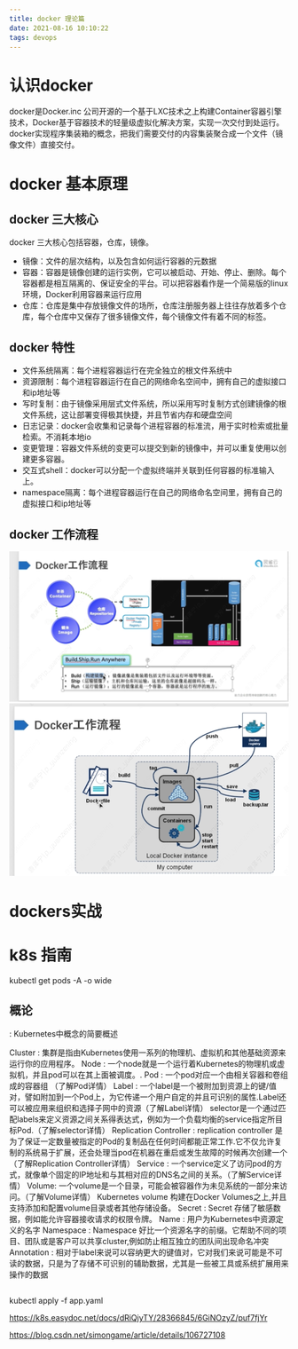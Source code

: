 ```yaml
---
title: docker 理论篇
date: 2021-08-16 10:10:22
tags: devops
---
```

# 认识docker
 docker是Docker.inc 公司开源的一个基于LXC技术之上构建Container容器引擎技术，Docker基于容器技术的轻量级虚拟化解决方案，实现一次交付到处运行。docker实现程序集装箱的概念，把我们需要交付的内容集装聚合成一个文件（镜像文件）直接交付。

# docker 基本原理

## docker 三大核心

docker 三大核心包括容器，仓库，镜像。
- 镜像：文件的层次结构，以及包含如何运行容器的元数据
- 容器：容器是镜像创建的运行实例，它可以被启动、开始、停止、删除。每个容器都是相互隔离的、保证安全的平台。可以把容器看作是一个简易版的linux环境，Docker利用容器来运行应用
- 仓库：仓库是集中存放镜像文件的场所，仓库注册服务器上往往存放着多个仓库，每个仓库中又保存了很多镜像文件，每个镜像文件有着不同的标签。

## docker 特性

- 文件系统隔离：每个进程容器运行在完全独立的根文件系统中
- 资源限制：每个进程容器运行在自己的网络命名空间中，拥有自己的虚拟接口和ip地址等
- 写时复制：由于镜像采用层式文件系统，所以采用写时复制方式创建镜像的根文件系统，这让部署变得极其快捷，并且节省内存和硬盘空间
- 日志记录：docker会收集和记录每个进程容器的标准流，用于实时检索或批量检索。不消耗本地io
- 变更管理：容器文件系统的变更可以提交到新的镜像中，并可以重复使用以创建更多容器。
- 交互式shell：docker可以分配一个虚拟终端并关联到任何容器的标准输入上。
- namespace隔离：每个进程容器运行在自己的网络命名空间里，拥有自己的虚拟接口和ip地址等

## docker 工作流程
![](2022-03-09-16-14-44.png)
![](2022-03-09-16-15-25.png)

# dockers实战

# k8s 指南


kubectl get pods -A -o wide



## 概论 

: Kubernetes中概念的简要概述

Cluster : 集群是指由Kubernetes使用一系列的物理机、虚拟机和其他基础资源来运行你的应用程序。
Node : 一个node就是一个运行着Kubernetes的物理机或虚拟机，并且pod可以在其上面被调度。.
Pod : 一个pod对应一个由相关容器和卷组成的容器组 （了解Pod详情）
Label : 一个label是一个被附加到资源上的键/值对，譬如附加到一个Pod上，为它传递一个用户自定的并且可识别的属性.Label还可以被应用来组织和选择子网中的资源（了解Label详情）
selector是一个通过匹配labels来定义资源之间关系得表达式，例如为一个负载均衡的service指定所目标Pod.（了解selector详情）
Replication Controller : replication controller 是为了保证一定数量被指定的Pod的复制品在任何时间都能正常工作.它不仅允许复制的系统易于扩展，还会处理当pod在机器在重启或发生故障的时候再次创建一个（了解Replication Controller详情）
Service : 一个service定义了访问pod的方式，就像单个固定的IP地址和与其相对应的DNS名之间的关系。（了解Service详情）
Volume: 一个volume是一个目录，可能会被容器作为未见系统的一部分来访问。（了解Volume详情）
Kubernetes volume 构建在Docker Volumes之上,并且支持添加和配置volume目录或者其他存储设备。
Secret : Secret 存储了敏感数据，例如能允许容器接收请求的权限令牌。
Name : 用户为Kubernetes中资源定义的名字
Namespace : Namespace 好比一个资源名字的前缀。它帮助不同的项目、团队或是客户可以共享cluster,例如防止相互独立的团队间出现命名冲突
Annotation : 相对于label来说可以容纳更大的键值对，它对我们来说可能是不可读的数据，只是为了存储不可识别的辅助数据，尤其是一些被工具或系统扩展用来操作的数据

## 

kubectl apply -f app.yaml

https://k8s.easydoc.net/docs/dRiQjyTY/28366845/6GiNOzyZ/puf7fjYr

https://blog.csdn.net/simongame/article/details/106727108